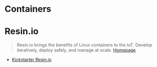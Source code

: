# Containers

# Resin.io

> Resin.io brings the benefits of Linux containers to the IoT. Develop iteratively, deploy safely, and manage at scale. [Homepage](https://resin.io/)

- [Kickstarter Resin.io](http://hackerboards.com/open-source-resinos-adds-docker-to-armlinux-boards/)